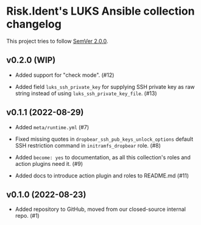 <!--
SPDX-FileCopyrightText: 2022 Risk.Ident GmbH <contact@riskident.com>

SPDX-License-Identifier: CC-BY-4.0
-->

# Risk.Ident's LUKS Ansible collection changelog

This project tries to follow [SemVer 2.0.0](https://semver.org/).

<!--
	When composing new changes to this list, try to follow convention.
	The WIP release shall be updated just before adding the Git tag.
	Replace (WIP) by (YYYY-MM-DD), e.g. (2021-02-09) for 9th of Febuary, 2021
	A good source on conventions can be found here:
	https://changelog.md/
-->

## v0.2.0 (WIP)

- Added support for "check mode". (#12)

- Added field `luks_ssh_private_key` for supplying SSH private key as
  raw string instead of using `luks_ssh_private_key_file`. (#13)

## v0.1.1 (2022-08-29)

- Added `meta/runtime.yml` (#7)

- Fixed missing quotes in `dropbear_ssh_pub_keys_unlock_options` default SSH
  restriction command in `initramfs_dropbear` role. (#8)

- Added `become: yes` to documentation, as all this collection's roles and
  action plugins need it. (#9)

- Added docs to introduce action plugin and roles to README.md (#11)

## v0.1.0 (2022-08-23)

- Added repository to GitHub, moved from our closed-source internal repo. (#1)

